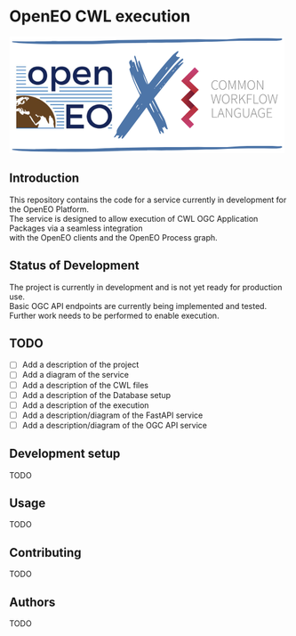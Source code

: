 # OpenEO CWL execution

![OpenEOxCWL Logo](/docs/images/openeo-cwl-logo.png)

## Introduction

This repository contains the code for a service currently in development for the OpenEO Platform. \
The service is designed to allow execution of CWL OGC Application Packages via a seamless integration \
with the OpenEO clients and the OpenEO Process graph.

## Status of Development

The project is currently in development and is not yet ready for production use. \
Basic OGC API endpoints are currently being implemented and tested. \
Further work needs to be performed to enable execution.

## TODO

- [ ] Add a description of the project
- [ ] Add a diagram of the service
- [ ] Add a description of the CWL files
- [ ] Add a description of the Database setup
- [ ] Add a description of the execution
- [ ] Add a description/diagram of the FastAPI service
- [ ] Add a description/diagram of the OGC API service

## Development setup

TODO

## Usage

TODO

## Contributing

TODO

## Authors

TODO
